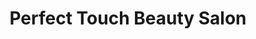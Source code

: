 ---
title: "Perfect Touch Beauty Salon"
url: /brooklyn/perfect-touch-beauty-salon/
shop: Friseur
---